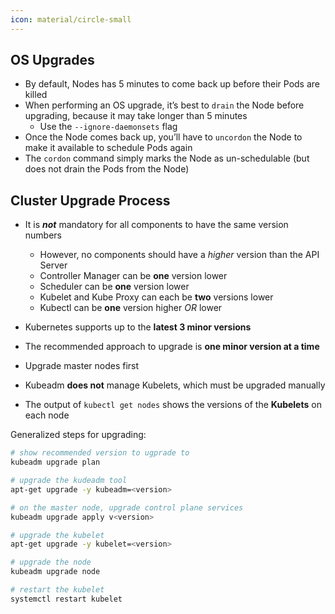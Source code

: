 ```yaml
---
icon: material/circle-small
---
```


## OS Upgrades

- By default, Nodes has 5 minutes to come back up before their Pods are killed
- When performing an OS upgrade, it’s best to `drain` the Node before upgrading, because it may take longer than 5 minutes
    - Use the `--ignore-daemonsets` flag
- Once the Node comes back up, you’ll have to `uncordon` the Node to make it available to schedule Pods again
- The `cordon` command simply marks the Node as un-schedulable (but does not drain the Pods from the Node)

## Cluster Upgrade Process

- It is ***not*** mandatory for all components to have the same version numbers
    - However, no components should have a *higher* version than the API Server
    - Controller Manager can be **one** version lower
    - Scheduler can be **one** version lower
    - Kubelet and Kube Proxy can each be **two** versions lower
    - Kubectl can be **one** version higher *OR* lower


- Kubernetes supports up to the **latest 3 minor versions**

- The recommended approach to upgrade is **one minor version at a time**

- Upgrade master nodes first

- Kubeadm **does not** manage Kubelets, which must be upgraded manually

- The output of `kubectl get nodes` shows the versions of the **Kubelets** on each node

Generalized steps for upgrading:

```bash
# show recommended version to ugprade to
kubeadm upgrade plan

# upgrade the kudeadm tool
apt-get upgrade -y kubeadm=<version>

# on the master node, upgrade control plane services
kubeadm upgrade apply v<version>

# upgrade the kubelet
apt-get upgrade -y kubelet=<version>

# upgrade the node
kubeadm upgrade node

# restart the kubelet
systemctl restart kubelet
```